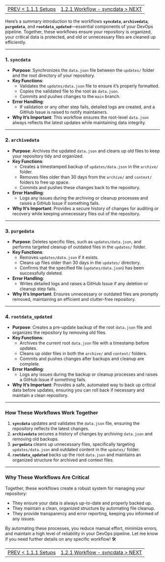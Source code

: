 <TABLE width="100%"><TR><TD align="left"><a href="‐-1.1.1-Setups.md">PREV < 1.1.1 Setups</a></TD><TD align="right"><a href="‐-1.2.1-Workflow-‐-syncdata.md">1.2.1 Workflow - syncdata > NEXT</a></TD></TR></TABLE>

Here’s a summary introduction to the workflows **`syncdata`**, **`archivedata`**, **`purgedata`**, and **`rootdata_updated`**—essential components of your DevOps pipeline. Together, these workflows ensure your repository is organized, your critical data is protected, and old or unnecessary files are cleaned up efficiently.

---

### **1. `syncdata`**
- **Purpose**: Synchronizes the `data.json` file between the `updates/` folder and the root directory of your repository.
- **Key Functions**:
  - Validates the `updates/data.json` file to ensure it’s properly formatted.
  - Copies the validated file to the root as `data.json`.
  - Commits and pushes changes to the `main` branch.
- **Error Handling**:
  - If validation or any other step fails, detailed logs are created, and a GitHub Issue is raised to notify maintainers.
- **Why It’s Important**: This workflow ensures the root-level `data.json` always reflects the latest updates while maintaining data integrity.

---

### **2. `archivedata`**
- **Purpose**: Archives the updated `data.json` and cleans up old files to keep your repository tidy and organized.
- **Key Functions**:
  - Creates a timestamped backup of `updates/data.json` in the `archive/` folder.
  - Removes files older than 30 days from the `archive/` and `context/` folders to free up space.
  - Commits and pushes these changes back to the repository.
- **Error Handling**:
  - Logs any issues during the archiving or cleanup processes and raises a GitHub Issue if something fails.
- **Why It’s Important**: Provides a secure history of changes for auditing or recovery while keeping unnecessary files out of the repository.

---

### **3. `purgedata`**
- **Purpose**: Deletes specific files, such as `updates/data.json`, and performs targeted cleanup of outdated files in the `updates/` folder.
- **Key Functions**:
  - Removes `updates/data.json` if it exists.
  - Cleans up files older than 30 days in the `updates/` directory.
  - Confirms that the specified file (`updates/data.json`) has been successfully deleted.
- **Error Handling**:
  - Writes detailed logs and raises a GitHub Issue if any deletion or cleanup step fails.
- **Why It’s Important**: Ensures unnecessary or outdated files are promptly removed, maintaining an efficient and clutter-free repository.

---

### **4. `rootdata_updated`**
- **Purpose**: Creates a pre-update backup of the root `data.json` file and organizes the repository by removing old files.
- **Key Functions**:
  - Archives the current root `data.json` file with a timestamp before updates.
  - Cleans up older files in both the `archive/` and `context/` folders.
  - Commits and pushes changes after backups and cleanup are complete.
- **Error Handling**:
  - Logs any issues during the backup or cleanup processes and raises a GitHub Issue if something fails.
- **Why It’s Important**: Provides a safe, automated way to back up critical data before updates, ensuring you can roll back if necessary and maintain a clean repository.

---

### **How These Workflows Work Together**
1. **`syncdata`** updates and validates the `data.json` file, ensuring the repository reflects the latest changes.
2. **`archivedata`** secures a history of changes by archiving `data.json` and removing old backups.
3. **`purgedata`** cleans up unnecessary files, specifically targeting `updates/data.json` and outdated content in the `updates/` folder.
4. **`rootdata_updated`** backs up the root `data.json` and maintains an organized structure for archived and context files.

---

### **Why These Workflows Are Critical**
Together, these workflows create a robust system for managing your repository:
- They ensure your data is always up-to-date and properly backed up.
- They maintain a clean, organized structure by automating file cleanup.
- They provide transparency and error reporting, keeping you informed of any issues.

By automating these processes, you reduce manual effort, minimize errors, and maintain a high level of reliability in your DevOps pipeline. Let me know if you need further details on any specific workflow! 🛠️


<TABLE width="100%"><TR><TD align="left"><a href="‐-1.1.1-Setups.md">PREV < 1.1.1 Setups</a></TD><TD align="right"><a href="‐-1.2.1-Workflow-‐-syncdata.md">1.2.1 Workflow - syncdata > NEXT</a></TD></TR></TABLE>

